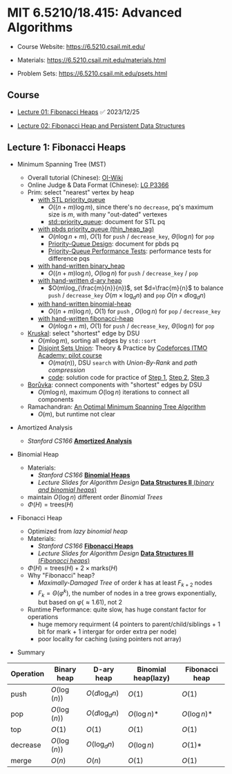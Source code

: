 # MIT 6.5210/18.415: Advanced Algorithms

- Course Website: https://6.5210.csail.mit.edu/

- Materials: https://6.5210.csail.mit.edu/materials.html
- Problem Sets: https://6.5210.csail.mit.edu/psets.html

## Course

- [Lecture 01: Fibonacci Heaps](https://www.youtube.com/watch?v=rnwf0dDGNCM&t=879s) :white_check_mark: 2023/12/25

- [Lecture 02: Fibonacci Heap and Persistent Data Structures](https://www.youtube.com/watch?v=TB3Y308PCrA) 

## Lecture 1:  Fibonacci Heaps

- Minimum Spanning Tree (MST)
  - Overall tutorial (Chinese): [OI-Wiki](https://oi-wiki.org/graph/mst/)
  - Online Judge & Data Format (Chinese): [LG P3366](https://www.luogu.com.cn/problem/P3366)
  - Prim: select "nearest" vertex by heap
    - [with STL priority_queue](https://github.com/SkqLiao/MIT-6.5210/blob/main/lec1/prim-stl.cpp)
      - $O((n+m)\log{m})$, since there's no `decrease`, pq's maximum size is $m$, with many "out-dated" vertexes
      - [std::priority_queue](https://en.cppreference.com/w/cpp/container/priority_queue): document for STL pq
    - [with pbds priority_queue (thin_heap_tag)](https://github.com/SkqLiao/MIT-6.5210/blob/main/lec1/prim-pbds.cpp)
      - $O(n\log{n}+m)$, $O(1)$ for `push` / `decrease_key`,  $\Theta(\log{n})$ for `pop`
      - [Priority-Queue Design](https://gcc.gnu.org/onlinedocs/libstdc++/ext/pb_ds/pq_design.html): document for pbds pq
      - [Priority-Queue Performance Tests](https://gcc.gnu.org/onlinedocs/libstdc++/ext/pb_ds/pq_performance_tests.html):  performance tests for difference pqs
    - [with hand-written binary_heap](https://github.com/SkqLiao/MIT-6.5210/blob/main/lec1/prim-binary.cpp)
      - $O((n+m)\log{n})$, $O(\log{n})$ for `push` / `decrease_key` / `pop`
    - [with hand-written d-ary heap](https://github.com/SkqLiao/MIT-6.5210/blob/main/lec1/prim-dheap.cpp)
      - $O(m\log_{\frac{m}{n}}{n})$, set $d=\frac{m}{n}$ to balance `push` / `decrease_key` $O(m\times \log_{d}{n})$ and `pop` $O(n\times d\log_{d}{n})$
    - [with hand-written binomial-heap](https://github.com/SkqLiao/MIT-6.5210/blob/main/lec1/prim-binomial.cpp)
      - $O((n+m)\log{n})$, $O(1)$ for `push` ,  $O(\log{n})$ for `pop` / `decrease_key`
    - [with hand-written fibonacci-heap](https://github.com/SkqLiao/MIT-6.5210/blob/main/lec1/prim-fibonacci.cpp)
      - $O(n\log{n}+m)$, $O(1)$ for `push` / `decrease_key`,  $\Theta(\log{n})$ for `pop`
  - [Kruskal](https://github.com/SkqLiao/MIT-6.5210/blob/main/lec1/kruskal.cpp): select "shortest" edge by DSU
    - $O(m\log{m})$, sorting all edges by `std::sort`
    - [Disjoint Sets Union](https://codeforces.com/edu/course/2/lesson/7): Theory & Practice by [Codeforces ITMO Academy: pilot course](https://codeforces.com/edu/course/2)
      - $O(m\alpha(n))$, DSU `search` with *Union-By-Rank* and *path compression*
      - [code](https://github.com/SkqLiao/codeforces-edu): solution code for practice of [Step 1](https://codeforces.com/edu/course/2/lesson/7/1/practice), [Step 2](https://codeforces.com/edu/course/2/lesson/7/2/practice), [Step 3](https://codeforces.com/edu/course/2/lesson/7/3/practice)
  - [Borůvka](https://github.com/SkqLiao/MIT-6.5210/blob/main/lec1/boruvka.cpp): connect components with "shortest" edges by DSU
    - $O(m\log{n})$, maximum $O(\log{n})$ iterations to connect all components
  - Ramachandran: [An Optimal Minimum Spanning Tree Algorithm](https://web.eecs.umich.edu/~pettie/papers/jacm-optmsf.pdf)
    - $O(m)$, but runtime not clear
- Amortized Analysis
  - *Stanford CS166* [**Amortized Analysis**](https://web.stanford.edu/class/cs166/lectures/06/Slides06.pdf)
- Binomial Heap
  - Materials:
    - *Stanford CS166* [**Binomial Heaps**](https://web.stanford.edu/class/cs166/lectures/07/Slides07.pdf)
    - *Lecture Slides for Algorithm Design* [**Data Structures II** (*binary and binomial heaps*)](https://www.cs.princeton.edu/~wayne/kleinberg-tardos/pdf/BinomialHeaps.pdf)
  - maintain $O(\log{n})$ different order *Binomial Trees*
  - $\Phi(H)=\text{trees}(H)$
- Fibonacci Heap
  - Optimized from *lazy binomial heap*
  - Materials:
    - *Stanford CS166* [**Fibonacci Heaps**](https://web.stanford.edu/class/cs166/lectures/08/Slides08.pdf)
    - *Lecture Slides for Algorithm Design* [**Data Structures III** (*Fibonacci heaps*)](https://www.cs.princeton.edu/~wayne/kleinberg-tardos/pdf/FibonacciHeaps.pdf)
  - $\Phi(H)=\text{trees}(H)+2\times \text{marks}(H)$
  - Why "Fibonacci" heap?
    - *Maximally-Damaged Tree* of order $k$ has at least $F_{k+2}$ nodes
    - $F_k=\Theta(\varphi^k)$, the number of nodes in a tree grows exponentially, but based on $\varphi(\approx 1.61)$, not $2$
  - Runtime Performance: quite slow, has huge constant factor for operations
    - huge memory requirment (4 pointers to parent/child/siblings + 1 bit for mark + 1 intergar for order extra per node)
    - poor locality for caching (using pointers not array)

- Summary

| Operation | Binary heap  | D-ary heap        | Binomial heap(lazy) | Fibonacci heap |
| --------- | ------------ | ----------------- | ------------------- | -------------- |
| push      | $O(\log(n))$ | $O(d\log_{d}{n})$ | $O(1)$              | $O(1)$         |
| pop       | $O(\log(n))$ | $O(d\log_{d}{n})$ | $O(\log{n})$*       | $O(\log{n})$*  |
| top       | $O(1)$       | $O(1)$            | $O(1)$              | $O(1)$         |
| decrease  | $O(\log(n))$ | $O(\log_d{n})$    | $O(\log{n})$        | $O(1)$*        |
| merge     | $O(n)$       | $O(n)$            | $O(1)$              | $O(1)$         |

